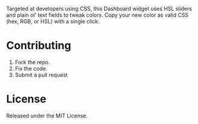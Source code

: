 Targeted at developers using CSS, this Dashboard widget uses HSL sliders and plain ol' text fields to tweak colors. Copy your new color as valid CSS (hex, RGB, or HSL) with a single click.

Contributing
============

1. Fork the repo.
2. Fix the code.
3. Submit a pull request

License
=======

Released under the MIT License.
